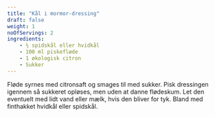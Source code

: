 ```yaml
---
title: "Kål i mormor-dressing"
draft: false
weight: 1
noOfServings: 2
ingredients:
	- ½ spidskål eller hvidkål
	- 100 ml piskefløde
	- 1 økologisk citron
	- Sukker
---
```


Fløde syrnes med citronsaft og smages til med sukker. Pisk dressingen
igennem så sukkeret opløses, men uden at danne flødeskum. Let den
eventuelt med lidt vand eller mælk, hvis den bliver for tyk. Bland med
finthakket hvidkål eller spidskål.

